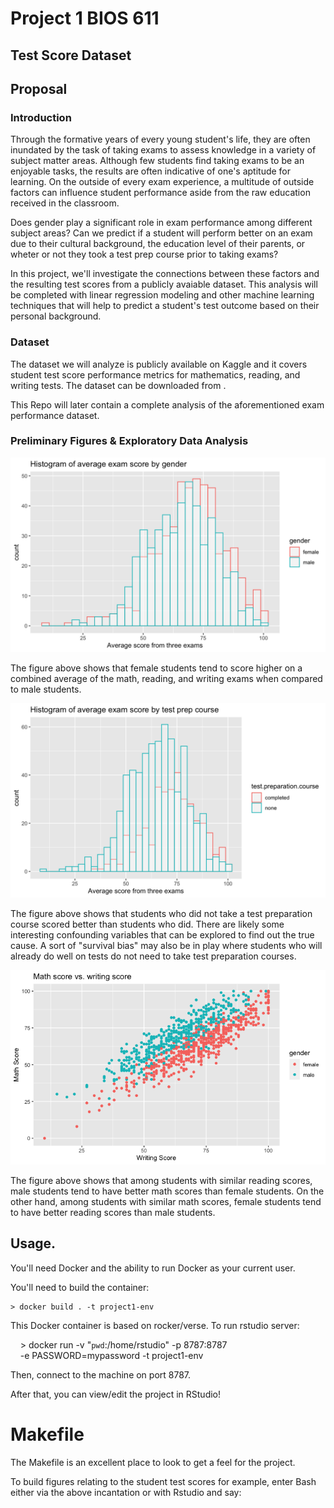 Project 1 BIOS 611
==================
Test Score Dataset
------------------

Proposal
--------

### Introduction

Through the formative years of every young student's life, they are often inundated by the task of taking exams to assess knowledge in a variety of subject matter areas. Although few students find taking exams to be an enjoyable tasks, the results are often indicative of one's aptitude for learning. On the outside of every exam experience, a multitude of outside factors can influence student performance aside from the raw education received in the classroom.

Does gender play a significant role in exam performance among different subject areas? Can we predict if a student will perform better on an exam due to their cultural background, the education level of their parents, or wheter or not they took a test prep course prior to taking exams?

In this project, we'll investigate the connections between these factors and the resulting test scores from a publicly avaiable dataset. This analysis will be completed with linear regression modeling and other machine learning techniques that will help to predict a student's test outcome based on their personal background.

### Dataset

The dataset we will analyze is publicly available on Kaggle and it covers student test score performance metrics for mathematics, reading, and writing tests. The dataset can be downloaded from [](https://www.kaggle.com/spscientist/students-performance-in-exams).

This Repo will later contain a complete analysis of the aforementioned exam performance dataset.

### Preliminary Figures & Exploratory Data Analysis

![](figures/hist_avgscore_gender.png)

The figure above shows that female students tend to score higher on a combined average of the math, reading, and writing exams when compared to male students.

![](figures/hist_avgscore_testprep.png)

The figure above shows that students who did not take a test preparation course scored better than students who did. There are likely some interesting confounding variables that can be explored to find out the true cause. A sort of "survival bias" may also be in play where students who will already do well on tests do not need to take test preparation courses.

![](figures/math_writing_gender.png)

The figure above shows that among students with similar reading scores, male students tend to have better math scores than female students. On the other hand, among students with similar math scores, female students tend to have better reading scores than male students.

Usage.
------

You'll need Docker and the ability to run Docker as your current user.

You'll need to build the container:

    > docker build . -t project1-env

This Docker container is based on rocker/verse. To run rstudio server:

    > docker run -v "`pwd`:/home/rstudio" -p 8787:8787\
    -e PASSWORD=mypassword -t project1-env

Then, connect to the machine on port 8787.

After that, you can view/edit the project in RStudio!

Makefile
========

The Makefile is an excellent place to look to get a feel for the project.

To build figures relating to the student test scores for example, enter Bash either via the above incantation or
with Rstudio and say:

